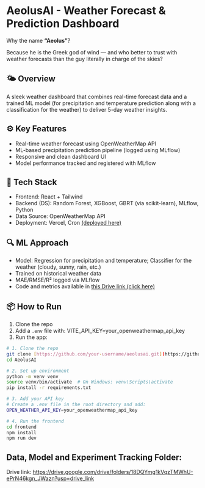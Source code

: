 # AeolusAI - Weather Forecast & Prediction Dashboard
Why the name **“Aeolus”**?

Because he is the Greek god of wind — and who better to trust with weather forecasts than the guy literally in charge of the skies?
## 🌤️ Overview
A sleek weather dashboard that combines real-time forecast data and a trained ML model (for precipitation and temperature prediction along with a classification for the weather) to deliver 5-day weather insights.

## ⚙️ Key Features
- Real-time weather forecast using OpenWeatherMap API
- ML-based precipitation prediction pipeline (logged using MLflow)
- Responsive and clean dashboard UI
- Model performance tracked and registered with MLflow

## 🧠 Tech Stack
- Frontend: React + Tailwind
- Backend (DS): Random Forest, XGBoost, GBRT (via scikit-learn), MLflow, Python
- Data Source: OpenWeatherMap API
- Deployment: Vercel, Cron [(deployed here)](https://aeolus-ai.vercel.app/)

## 🔍 ML Approach
- Model: Regression for precipitation and temperature; Classifier for the weather (cloudy, sunny, rain, etc.)
- Trained on historical weather data
- MAE/RMSE/R² logged via MLflow
- Code and metrics available in [this Drive link (click here)](https://drive.google.com/drive/folders/18DQYmg1kVqzTMWhU-ePrN46kgn_JWazn?usp=drive_link)

## 📦 How to Run
1. Clone the repo
2. Add a `.env` file with:
VITE_API_KEY=your_openweathermap_api_key
3. Run the app:
```bash
# 1. Clone the repo
git clone [https://github.com/your-username/aeolusai.git](https://github.com/AbhinavMangalore16/AeolusAI.git)
cd AeolusAI

# 2. Set up environment
python -m venv venv
source venv/bin/activate  # On Windows: venv\Scripts\activate
pip install -r requirements.txt

# 3. Add your API key
# Create a .env file in the root directory and add:
OPEN_WEATHER_API_KEY=your_openweathermap_api_key

# 4. Run the frontend
cd frontend
npm install
npm run dev
```

## Data, Model and Experiment Tracking Folder:
Drive link: https://drive.google.com/drive/folders/18DQYmg1kVqzTMWhU-ePrN46kgn_JWazn?usp=drive_link
